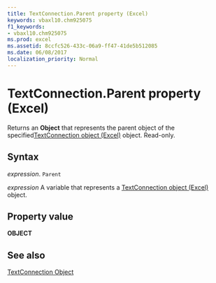 ```yaml
---
title: TextConnection.Parent property (Excel)
keywords: vbaxl10.chm925075
f1_keywords:
- vbaxl10.chm925075
ms.prod: excel
ms.assetid: 8ccfc526-433c-06a9-ff47-41de5b512085
ms.date: 06/08/2017
localization_priority: Normal
---
```



# TextConnection.Parent property (Excel)

Returns an  **Object** that represents the parent object of the specified[TextConnection object (Excel)](Excel.textconnection.md) object. Read-only.


## Syntax

_expression_. `Parent`

_expression_ A variable that represents a [TextConnection object (Excel)](Excel.textconnection.md) object.


## Property value

 **OBJECT**


## See also



[TextConnection Object](Excel.textconnection.md)

